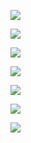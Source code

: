 <a href="https://github.com/lyfe00011/whatsapp-bot-md/wiki/Greetings"><img src="https://img.shields.io/badge/Greetings-brightgreen?style=for-the-badge&logo=appveyor%22"/></a>

<a href="https://github.com/lyfe00011/whatsapp-bot-md/wiki/antifake"><img src="https://img.shields.io/badge/Antifake-yellow?style=for-the-badge&logo=appveyor%22"/></a>

<a href="https://github.com/lyfe00011/whatsapp-bot-md/wiki/mention_example"><img src="https://img.shields.io/badge/Mention-9cf?style=for-the-badge&logo=appveyor%22"/></a>

<a href="https://github.com/lyfe00011/whatsapp-bot-md/wiki/prefix"><img src="https://img.shields.io/badge/Prefix-red?style=for-the-badge&logo=appveyor%22"/></a>

<a href="https://github.com/lyfe00011/whatsapp-bot-md/wiki/alive"><img src="https://img.shields.io/badge/Alive-blue?style=for-the-badge&logo=appveyor%22"/></a>

<a href="https://github.com/lyfe00011/whatsapp-bot-md/wiki/sticker_pack_name"><img src="https://img.shields.io/badge/Sticker Pack-grey?style=for-the-badge&logo=appveyor%22"/></a>

<a href="https://github.com/lyfe00011/whatsapp-bot-md/wiki/plugins"><img src="https://img.shields.io/badge/Plugins-violet?style=for-the-badge&logo=appveyor%22"/></a>
